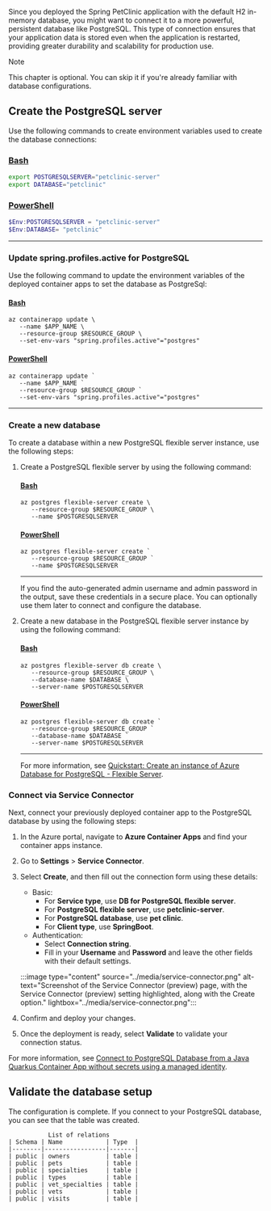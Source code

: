Since you deployed the Spring PetClinic application with the default H2 in-memory database, you might want to connect it to a more powerful, persistent database like PostgreSQL. This type of connection ensures that your application data is stored even when the application is restarted, providing greater durability and scalability for production use.

> [!NOTE]
> This chapter is optional. You can skip it if you're already familiar with database configurations.

## Create the PostgreSQL server

Use the following commands to create environment variables used to create the database connections:

### [Bash](#tab/bash)

```bash
export POSTGRESQLSERVER="petclinic-server"
export DATABASE="petclinic"
```

### [PowerShell](#tab/powershell)

```powershell
$Env:POSTGRESQLSERVER = "petclinic-server"
$Env:DATABASE= "petclinic"
```

---

### Update spring.profiles.active for PostgreSQL

Use the following command to update the environment variables of the deployed container apps to set the database as PostgreSql:

#### [Bash](#tab/bash)

```azurecli
az containerapp update \
   --name $APP_NAME \
   --resource-group $RESOURCE_GROUP \
   --set-env-vars "spring.profiles.active"="postgres"
```

#### [PowerShell](#tab/powershell)

```azurepowershell
az containerapp update `
   --name $APP_NAME `
   --resource-group $RESOURCE_GROUP `
   --set-env-vars "spring.profiles.active"="postgres"
```

---

### Create a new database

To create a database within a new PostgreSQL flexible server instance, use the following steps:

1. Create a PostgreSQL flexible server by using the following command:

    #### [Bash](#tab/bash)

    ```azurecli
    az postgres flexible-server create \
       --resource-group $RESOURCE_GROUP \
       --name $POSTGRESQLSERVER
    ```

    #### [PowerShell](#tab/powershell)

    ```azurepowershell
    az postgres flexible-server create `
       --resource-group $RESOURCE_GROUP `
       --name $POSTGRESQLSERVER
    ```

    ---

    If you find the auto-generated admin username and admin password in the output, save these credentials in a secure place. You can optionally use them later to connect and configure the database.

1. Create a new database in the PostgreSQL flexible server instance by using the following command:

    #### [Bash](#tab/bash)

    ```azurecli
    az postgres flexible-server db create \
       --resource-group $RESOURCE_GROUP \
       --database-name $DATABASE \
       --server-name $POSTGRESQLSERVER
    ```

    #### [PowerShell](#tab/powershell)

    ```azurepowershell
    az postgres flexible-server db create `
       --resource-group $RESOURCE_GROUP `
       --database-name $DATABASE `
       --server-name $POSTGRESQLSERVER
    ```

    ---

    For more information, see [Quickstart: Create an instance of Azure Database for PostgreSQL - Flexible Server](/azure/postgresql/flexible-server/quickstart-create-server-cli).

### Connect via Service Connector

Next, connect your previously deployed container app to the PostgreSQL database by using the following steps:

1. In the Azure portal, navigate to **Azure Container Apps** and find your container apps instance.
1. Go to **Settings** > **Service Connector**.
1. Select **Create**, and then fill out the connection form using these details:
   - Basic:
      - For **Service type**, use **DB for PostgreSQL flexible server**.
      - For **PostgreSQL flexible server**, use **petclinic-server**.
      - For **PostgreSQL database**, use **pet clinic**.
      - For **Client type**, use **SpringBoot**.
   - Authentication:
      - Select **Connection string**.
      - Fill in your **Username** and **Password** and leave the other fields with their default settings.

    :::image type="content" source="../media/service-connector.png" alt-text="Screenshot of the Service Connector (preview) page, with the Service Connector (preview) setting highlighted, along with the Create option." lightbox="../media/service-connector.png":::

1. Confirm and deploy your changes.
1. Once the deployment is ready, select **Validate** to validate your connection status.

For more information, see [Connect to PostgreSQL Database from a Java Quarkus Container App without secrets using a managed identity](/azure/container-apps/tutorial-java-quarkus-connect-managed-identity-postgresql-database).

## Validate the database setup

The configuration is complete. If you connect to your PostgreSQL database, you can see that the table was created.

```output
           List of relations
| Schema | Name            | Type  |
|--------|-----------------|-------|
| public | owners          | table |
| public | pets            | table |
| public | specialties     | table |
| public | types           | table |
| public | vet_specialties | table |
| public | vets            | table |
| public | visits          | table |
```
